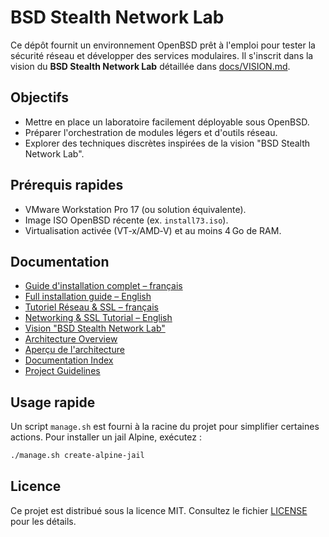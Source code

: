 # BSD Stealth Network Lab

Ce dépôt fournit un environnement OpenBSD prêt à l'emploi pour tester la sécurité réseau et développer des services modulaires. Il s'inscrit dans la vision du **BSD Stealth Network Lab** détaillée dans [docs/VISION.md](docs/VISION.md).

## Objectifs

- Mettre en place un laboratoire facilement déployable sous OpenBSD.
- Préparer l'orchestration de modules légers et d'outils réseau.
- Explorer des techniques discrètes inspirées de la vision "BSD Stealth Network Lab".

## Prérequis rapides

- VMware Workstation Pro 17 (ou solution équivalente).
- Image ISO OpenBSD récente (ex. `install73.iso`).
- Virtualisation activée (VT‑x/AMD‑V) et au moins 4 Go de RAM.

## Documentation

- [Guide d'installation complet – français](docs/fr/README_FR.md)
- [Full installation guide – English](docs/en/README_EN.md)
- [Tutoriel Réseau & SSL – français](docs/fr/NETWORK_CHECK_FR.md)
- [Networking & SSL Tutorial – English](docs/en/NETWORK_CHECK_EN.md)
- [Vision "BSD Stealth Network Lab"](docs/VISION.md)
- [Architecture Overview](docs/architecture.md)
- [Aperçu de l'architecture](docs/fr/ARCHITECTURE_FR.md)
- [Documentation Index](docs/README.md)
- [Project Guidelines](PROMPT.md)

## Usage rapide

Un script `manage.sh` est fourni à la racine du projet pour simplifier certaines actions.
Pour installer un jail Alpine, exécutez :

```sh
./manage.sh create-alpine-jail
```

## Licence

Ce projet est distribué sous la licence MIT. Consultez le fichier [LICENSE](LICENSE) pour les détails.
